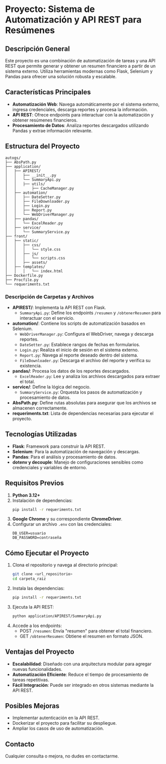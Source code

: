 # Proyecto: Sistema de Automatización y API REST para Resúmenes

## Descripción General
Este proyecto es una combinación de automatización de tareas y una API REST que permite generar y obtener un resumen financiero a partir de un sistema externo. Utiliza herramientas modernas como Flask, Selenium y Pandas para ofrecer una solución robusta y escalable.

## Características Principales
- **Automatización Web**: Navega automáticamente por el sistema externo, ingresa credenciales, descarga reportes y procesa la información.
- **API REST**: Ofrece endpoints para interactuar con la automatización y obtener resúmenes financieros.
- **Procesamiento de Datos**: Analiza reportes descargados utilizando Pandas y extrae información relevante.

## Estructura del Proyecto
```
autogs/
├── AbsPath.py
├── application/
│   ├── APIREST/
│   │   ├── __init__.py
│   │   └── SummaryApi.py
│   │   ├── utils/
│   │       ├── CacheManager.py
│   ├── automation/
│   │   ├── DateSetter.py
│   │   ├── FileDownloader.py
│   │   ├── Login.py
│   │   ├── Report.py
│   │   └── WebDriverManager.py
│   ├── pandas/
│   │   └── ExcelReader.py
│   ├── service/
│   │   └── SummaryService.py
├── front/
│   ├── static/
│   │   ├── css/
│   │   │   └── style.css           
│   │   ├── js/
│   │   │   └── scripts.css  
│   │   ├── assets/
│   ├── templates/
│   │   │   └── index.html
├── Dockerfile.py
├── Procfile.py
└── requeriments.txt
```

### Descripción de Carpetas y Archivos
- **APIREST/**: Implementa la API REST con Flask.
  - `SummaryApi.py`: Define los endpoints `/resumen` y `/obtenerResumen` para interactuar con el servicio.
- **automation/**: Contiene los scripts de automatización basados en Selenium.
  - `WebDriverManager.py`: Configura el WebDriver, navega y descarga reportes.
  - `DateSetter.py`: Establece rangos de fechas en formularios.
  - `Login.py`: Realiza el inicio de sesión en el sistema externo.
  - `Report.py`: Navega al reporte deseado dentro del sistema.
  - `FileDownloader.py`: Descarga el archivo del reporte y verifica su existencia.
- **pandas/**: Procesa los datos de los reportes descargados.
  - `ExcelReader.py`: Lee y analiza los archivos descargados para extraer el total.
- **service/**: Define la lógica del negocio.
  - `SummaryService.py`: Orquesta los pasos de automatización y procesamiento de datos.
- **AbsPath.py**: Define rutas absolutas para asegurar que los archivos se almacenen correctamente.
- **requeriments.txt**: Lista de dependencias necesarias para ejecutar el proyecto.

## Tecnologías Utilizadas
- **Flask**: Framework para construir la API REST.
- **Selenium**: Para la automatización de navegación y descargas.
- **Pandas**: Para el análisis y procesamiento de datos.
- **dotenv y decouple**: Manejo de configuraciones sensibles como credenciales y variables de entorno.

## Requisitos Previos
1. **Python 3.12+**
2. Instalación de dependencias:
   ```bash
   pip install -r requeriments.txt
   ```
3. **Google Chrome** y su correspondiente **ChromeDriver**.
4. Configurar un archivo `.env` con las credenciales:
   ```env
   DB_USER=usuario
   DB_PASSWORD=contraseña
   ```

## Cómo Ejecutar el Proyecto
1. Clona el repositorio y navega al directorio principal:
   ```bash
   git clone <url_repositorio>
   cd carpeta_raiz
   ```
2. Instala las dependencias:
   ```bash
   pip install -r requeriments.txt
   ```
3. Ejecuta la API REST:
   ```bash
   python application/APIREST/SummaryApi.py
   ```
4. Accede a los endpoints:
   - POST `/resumen`: Envía "resumen" para obtener el total financiero.
   - GET `/obtenerResumen`: Obtiene el resumen en formato JSON.

## Ventajas del Proyecto
- **Escalabilidad**: Diseñado con una arquitectura modular para agregar nuevas funcionalidades.
- **Automatización Eficiente**: Reduce el tiempo de procesamiento de tareas repetitivas.
- **Fácil Integración**: Puede ser integrado en otros sistemas mediante la API REST.

## Posibles Mejoras
- Implementar autenticación en la API REST.
- Dockerizar el proyecto para facilitar su despliegue.
- Ampliar los casos de uso de automatización.

## Contacto
Cualquier consulta o mejora, no dudes en contactarme.


